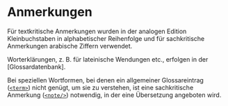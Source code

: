 # Anmerkungen

Für textkritische Anmerkungen wurden in der analogen Edition Kleinbuchstaben
in alphabetischer Reihenfolge und für sachkritische Anmerkungen arabische 
Ziffern verwendet. 

Worterklärungen, z. B. für lateinische Wendungen etc., erfolgen in der 
[Glossardatenbank].

Bei speziellen Wortformen, bei denen ein allgemeiner Glossareintrag
([`<term>`](term.de.md)) nicht genügt, um sie zu verstehen, ist eine
sachkritische Anmerkung ([`<note/>`](note.de.md)) notwendig, in der 
eine Übersetzung angeboten wird.